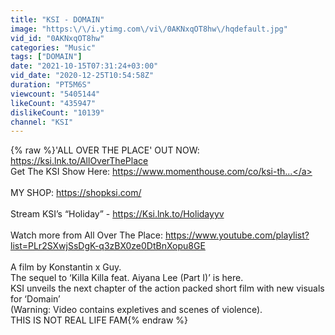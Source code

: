 ```yaml
---
title: "KSI - DOMAIN"
image: "https:\/\/i.ytimg.com\/vi\/0AKNxqOT8hw\/hqdefault.jpg"
vid_id: "0AKNxqOT8hw"
categories: "Music"
tags: ["DOMAIN"]
date: "2021-10-15T07:31:24+03:00"
vid_date: "2020-12-25T10:54:58Z"
duration: "PT5M6S"
viewcount: "5405144"
likeCount: "435947"
dislikeCount: "10139"
channel: "KSI"
---
```

{% raw %}'ALL OVER THE PLACE' OUT NOW: <a rel="nofollow" target="blank" href="https://ksi.lnk.to/AllOverThePlace">https://ksi.lnk.to/AllOverThePlace</a><br />Get The KSI Show Here: <a rel="nofollow" target="blank" href="https://www.momenthouse.com/co/ksi-th...">https://www.momenthouse.com/co/ksi-th...</a><br /> <br />MY SHOP: <a rel="nofollow" target="blank" href="https://shopksi.com/">https://shopksi.com/</a><br /> <br />Stream KSI’s “Holiday” - <a rel="nofollow" target="blank" href="https://Ksi.lnk.to/Holidayyv">https://Ksi.lnk.to/Holidayyv</a><br /><br />Watch more from All Over The Place: <a rel="nofollow" target="blank" href="https://www.youtube.com/playlist?list=PLr2SXwjSsDgK-q3zBX0ze0DtBnXopu8GE">https://www.youtube.com/playlist?list=PLr2SXwjSsDgK-q3zBX0ze0DtBnXopu8GE</a><br /><br />A film by Konstantin x Guy. <br />The sequel to ‘Killa Killa feat. Aiyana Lee (Part I)’ is here. <br />KSI unveils the next chapter of the action packed short film with new visuals for ‘Domain’ <br />(Warning: Video contains expletives and scenes of violence). <br />THIS IS NOT REAL LIFE FAM{% endraw %}
